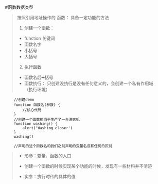


#函数数据类型
> 按照引用地址操作的
> 函数： 具备一定功能的方法
> 1. 创建一个函数：
> - function 关键词
> - 函数名字
> - 小括号
> - 大括号
> 2. 执行函数
>  - 函数名后➕括号
>  - 函数执行： 只创建没执行是没有任何意义的，会创建一个私有作用域（执行环境）
```
	//创建demo
	function 函数名(参数) {
		//核心代码
	}
	//创建一个函数相当于生产了一台洗衣机
	function washing() {
		alert('Washing closer')
	}
	washing()
	
	//声明的这个函数名和我们之前声明的变量名没有任何的区别
```
>  - 形参：变量，函数的入口
>  + 创建一个函数的时候实现某个功能的时候，发现有一些材料并不清楚
>  - 实参：执行时传的具体的值